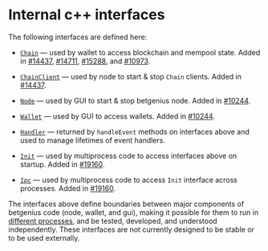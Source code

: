 # Internal c++ interfaces

The following interfaces are defined here:

* [`Chain`](chain.h) — used by wallet to access blockchain and mempool state. Added in [#14437](https://github.com/BetGenius/BetGenius/pull/14437), [#14711](https://github.com/BetGenius/BetGenius/pull/14711), [#15288](https://github.com/BetGenius/BetGenius/pull/15288), and [#10973](https://github.com/BetGenius/BetGenius/pull/10973).

* [`ChainClient`](chain.h) — used by node to start & stop `Chain` clients. Added in [#14437](https://github.com/BetGenius/BetGenius/pull/14437).

* [`Node`](node.h) — used by GUI to start & stop betgenius node. Added in [#10244](https://github.com/BetGenius/BetGenius/pull/10244).

* [`Wallet`](wallet.h) — used by GUI to access wallets. Added in [#10244](https://github.com/BetGenius/BetGenius/pull/10244).

* [`Handler`](handler.h) — returned by `handleEvent` methods on interfaces above and used to manage lifetimes of event handlers.

* [`Init`](init.h) — used by multiprocess code to access interfaces above on startup. Added in [#19160](https://github.com/BetGenius/BetGenius/pull/19160).

* [`Ipc`](ipc.h) — used by multiprocess code to access `Init` interface across processes. Added in [#19160](https://github.com/BetGenius/BetGenius/pull/19160).

The interfaces above define boundaries between major components of betgenius code (node, wallet, and gui), making it possible for them to run in [different processes](../../doc/multiprocess.md), and be tested, developed, and understood independently. These interfaces are not currently designed to be stable or to be used externally.
